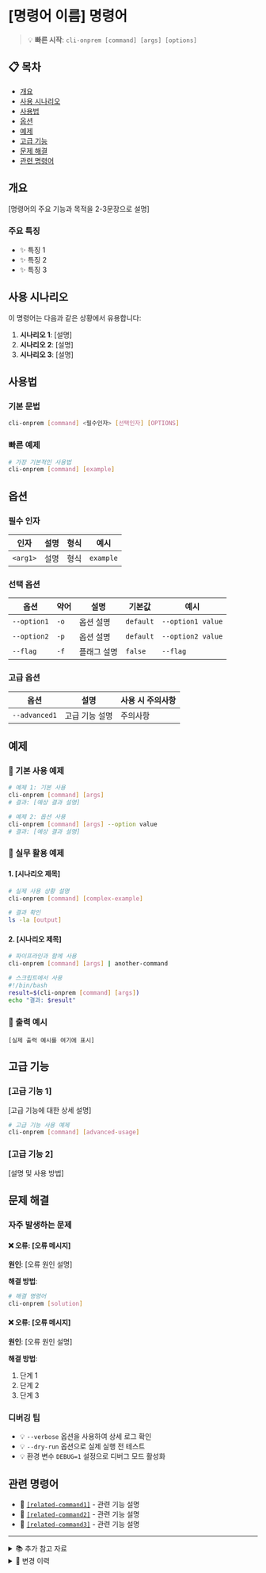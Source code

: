# [명령어 이름] 명령어

> 💡 **빠른 시작**: `cli-onprem [command] [args] [options]`

## 📋 목차

- [개요](#개요)
- [사용 시나리오](#사용-시나리오)
- [사용법](#사용법)
- [옵션](#옵션)
- [예제](#예제)
- [고급 기능](#고급-기능)
- [문제 해결](#문제-해결)
- [관련 명령어](#관련-명령어)

## 개요

[명령어의 주요 기능과 목적을 2-3문장으로 설명]

### 주요 특징

- ✨ 특징 1
- ✨ 특징 2
- ✨ 특징 3

## 사용 시나리오

이 명령어는 다음과 같은 상황에서 유용합니다:

1. **시나리오 1**: [설명]
2. **시나리오 2**: [설명]
3. **시나리오 3**: [설명]

## 사용법

### 기본 문법

```bash
cli-onprem [command] <필수인자> [선택인자] [OPTIONS]
```

### 빠른 예제

```bash
# 가장 기본적인 사용법
cli-onprem [command] [example]
```

## 옵션

### 필수 인자

| 인자 | 설명 | 형식 | 예시 |
|------|------|------|------|
| `<arg1>` | 설명 | 형식 | `example` |

### 선택 옵션

| 옵션 | 약어 | 설명 | 기본값 | 예시 |
|------|------|------|--------|------|
| `--option1` | `-o` | 옵션 설명 | `default` | `--option1 value` |
| `--option2` | `-p` | 옵션 설명 | `default` | `--option2 value` |
| `--flag` | `-f` | 플래그 설명 | `false` | `--flag` |

### 고급 옵션

| 옵션 | 설명 | 사용 시 주의사항 |
|------|------|-----------------|
| `--advanced1` | 고급 기능 설명 | 주의사항 |

## 예제

### 🎯 기본 사용 예제

```bash
# 예제 1: 기본 사용
cli-onprem [command] [args]
# 결과: [예상 결과 설명]

# 예제 2: 옵션 사용
cli-onprem [command] [args] --option value
# 결과: [예상 결과 설명]
```

### 🚀 실무 활용 예제

#### 1. [시나리오 제목]

```bash
# 실제 사용 상황 설명
cli-onprem [command] [complex-example]

# 결과 확인
ls -la [output]
```

#### 2. [시나리오 제목]

```bash
# 파이프라인과 함께 사용
cli-onprem [command] [args] | another-command

# 스크립트에서 사용
#!/bin/bash
result=$(cli-onprem [command] [args])
echo "결과: $result"
```

### 📝 출력 예시

```
[실제 출력 예시를 여기에 표시]
```

## 고급 기능

### [고급 기능 1]

[고급 기능에 대한 상세 설명]

```bash
# 고급 기능 사용 예제
cli-onprem [command] [advanced-usage]
```

### [고급 기능 2]

[설명 및 사용 방법]

## 문제 해결

### 자주 발생하는 문제

#### ❌ 오류: [오류 메시지]

**원인**: [오류 원인 설명]

**해결 방법**:
```bash
# 해결 명령어
cli-onprem [solution]
```

#### ❌ 오류: [오류 메시지]

**원인**: [오류 원인 설명]

**해결 방법**:
1. 단계 1
2. 단계 2
3. 단계 3

### 디버깅 팁

- 💡 `--verbose` 옵션을 사용하여 상세 로그 확인
- 💡 `--dry-run` 옵션으로 실제 실행 전 테스트
- 💡 환경 변수 `DEBUG=1` 설정으로 디버그 모드 활성화

## 관련 명령어

- 📌 [`[related-command1]`](./related1.md) - 관련 기능 설명
- 📌 [`[related-command2]`](./related2.md) - 관련 기능 설명
- 📌 [`[related-command3]`](./related3.md) - 관련 기능 설명

---

<details>
<summary>📚 추가 참고 자료</summary>

- [공식 문서 링크]()
- [관련 블로그 포스트]()
- [동영상 튜토리얼]()

</details>

<details>
<summary>🔄 변경 이력</summary>

- v0.11.0: 기능 추가
- v0.10.0: 초기 릴리즈

</details>